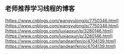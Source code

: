 ## 老师推荐学习线程的博客
[https://www.cnblogs.com/wangyulong/p/7750346.html](https://www.cnblogs.com/wangyulong/p/7750346.html)
[https://www.cnblogs.com/luxiaoxun/p/3280146.html](https://www.cnblogs.com/luxiaoxun/p/3280146.html)
[https://www.cnblogs.com/landeanfen/p/4704139.html](https://www.cnblogs.com/landeanfen/p/4704139.html)
